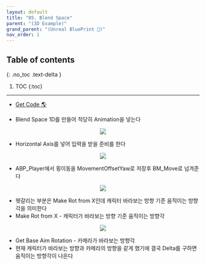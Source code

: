 ```yaml
---
layout: default
title: "05. Blend Space"
parent: "(3D Example)"
grand_parent: "(Unreal BluePrint 🌠)"
nav_order: 1
---
```


## Table of contents
{: .no_toc .text-delta }

1. TOC
{:toc}

---

* [Get Code 🌎](https://github.com/Arthur880708/Unreal_Blueprint_2/tree/8)

* Blend Space 1D를 만들어 적당히 Animation을 넣는다

<p align="center">
  <img src="https://taehyungs-programming-blog.github.io/blog/assets/images/unreal/bp-3/bp3-5-1.png"/>
</p>

* Horizontal Axis를 넣어 입력을 받을 준비를 한다

<p align="center">
  <img src="https://taehyungs-programming-blog.github.io/blog/assets/images/unreal/bp-3/bp3-5-2.png"/>
</p>

* ABP_Player에서 횡이동을 MovementOffsetYaw로 저장후 BM_Move로 넘겨준다

<p align="center">
  <img src="https://taehyungs-programming-blog.github.io/blog/assets/images/unreal/bp-3/bp3-5-3.png"/>
</p>

* 헷갈리는 부분은 Make Rot from X인데 캐릭터 바라보는 방향 기준 움직이는 방향각을 의미한다
* Make Rot from X - 캐릭터가 바라보는 방향 기준 움직이는 방향각

<p align="center">
  <img src="https://taehyungs-programming-blog.github.io/blog/assets/images/unreal/bp-3/bp3-5-4.png"/>
</p>

* Get Base Aim Rotation - 카메라가 바라보는 방향각
* 현재 캐릭터가 바라보는 방향과 카메라의 방향을 같게 했기에 결국 Delta를 구하면 움직이는 방향각이 나온다

